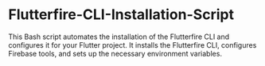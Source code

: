 # Flutterfire-CLI-Installation-Script
This Bash script automates the installation of the Flutterfire CLI and configures it for your Flutter project. It installs the Flutterfire CLI, configures Firebase tools, and sets up the necessary environment variables.
